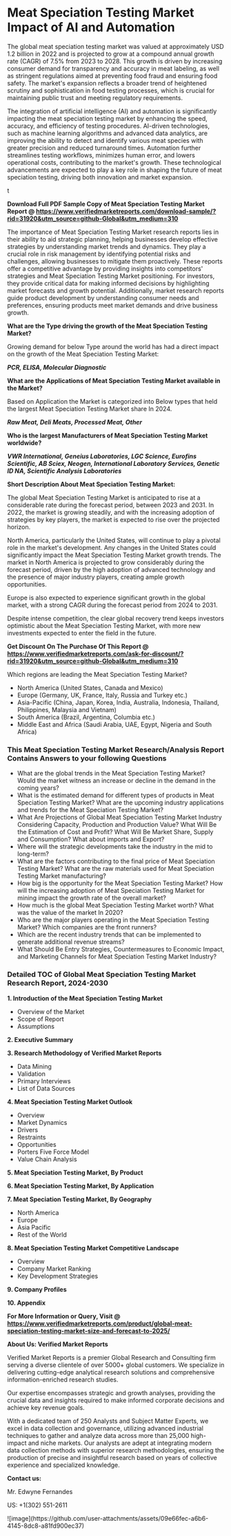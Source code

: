 <h1>Meat Speciation Testing Market Impact of AI and Automation</h1><p>The global meat speciation testing market was valued at approximately USD 1.2 billion in 2022 and is projected to grow at a compound annual growth rate (CAGR) of 7.5% from 2023 to 2028. This growth is driven by increasing consumer demand for transparency and accuracy in meat labeling, as well as stringent regulations aimed at preventing food fraud and ensuring food safety. The market's expansion reflects a broader trend of heightened scrutiny and sophistication in food testing processes, which is crucial for maintaining public trust and meeting regulatory requirements.</p><p>The integration of artificial intelligence (AI) and automation is significantly impacting the meat speciation testing market by enhancing the speed, accuracy, and efficiency of testing procedures. AI-driven technologies, such as machine learning algorithms and advanced data analytics, are improving the ability to detect and identify various meat species with greater precision and reduced turnaround times. Automation further streamlines testing workflows, minimizes human error, and lowers operational costs, contributing to the market's growth. These technological advancements are expected to play a key role in shaping the future of meat speciation testing, driving both innovation and market expansion.</p>t</p><p id="" class=""><strong>Download Full PDF Sample Copy of Meat Speciation Testing Market Report @ <a href="https://www.verifiedmarketreports.com/download-sample/?rid=31920&utm_source=github-Global&utm_medium=310" target="_blank">https://www.verifiedmarketreports.com/download-sample/?rid=31920&utm_source=github-Global&utm_medium=310</a></strong></p><p>The importance of&nbsp;Meat Speciation Testing Market research reports lies in their ability to aid strategic planning, helping businesses develop effective strategies by understanding market trends and dynamics. They play a crucial role in risk management by identifying potential risks and challenges, allowing businesses to mitigate them proactively. These reports offer a competitive advantage by providing insights into competitors' strategies and Meat Speciation Testing Market positioning. For investors, they provide critical data for making informed decisions by highlighting market forecasts and growth potential. Additionally, market research reports guide product development by understanding consumer needs and preferences, ensuring products meet market demands and drive business growth.</p><p><strong>What are the&nbsp;Type driving the growth of the Meat Speciation Testing Market?</strong></p><p id="" class="">Growing demand for below Type around the world has had a direct impact on the growth of the Meat Speciation Testing Market:</p><em><strong>PCR, ELISA, Molecular Diagnostic</strong></em></p><strong>What are the&nbsp;Applications&nbsp;of Meat Speciation Testing Market available in the Market?</strong></p><p id="" class="">Based on Application the Market is categorized into Below types that held the largest Meat Speciation Testing Market share In 2024.</p><em><strong>Raw Meat, Deli Meats, Processed Meat, Other</strong></em></p><strong>Who is the largest Manufacturers of Meat Speciation Testing Market worldwide?</strong></p><p><em><strong>VWR International, Geneius Laboratories, LGC Science, Eurofins Scientific, AB Sciex, Neogen, International Laboratory Services, Genetic ID NA, Scientific Analysis Laboratories</strong></em></p><p id="" class=""><strong>Short Description About Meat Speciation Testing Market:</strong></p><p>The global Meat Speciation Testing Market is anticipated to rise at a considerable rate during the forecast period, between 2023 and 2031. In 2022, the market is growing steadily, and with the increasing adoption of strategies by key players, the market is expected to rise over the projected horizon.</p><p>North America, particularly the United States, will continue to play a pivotal role in the market's development. Any changes in the United States could significantly impact the Meat Speciation Testing Market growth trends. The market in North America is projected to grow considerably during the forecast period, driven by the high adoption of advanced technology and the presence of major industry players, creating ample growth opportunities.</p><p>Europe is also expected to experience significant growth in the global market, with a strong CAGR during the forecast period from 2024 to 2031.</p><p>Despite intense competition, the clear global recovery trend keeps investors optimistic about the Meat Speciation Testing Market, with more new investments expected to enter the field in the future.</p><p id="" class=""><strong>Get Discount On The Purchase Of This Report @ <a href="https://www.verifiedmarketreports.com/ask-for-discount/?rid=31920&utm_source=github-Global&utm_medium=310" target="_blank">https://www.verifiedmarketreports.com/ask-for-discount/?rid=31920&utm_source=github-Global&utm_medium=310</a></strong></p>Which regions are leading the Meat Speciation Testing Market?</p><ul><li>North America (United States, Canada and Mexico)</li><li>Europe (Germany, UK, France, Italy, Russia and Turkey etc.)</li><li>Asia-Pacific (China, Japan, Korea, India, Australia, Indonesia, Thailand, Philippines, Malaysia and Vietnam)</li><li>South America (Brazil, Argentina, Columbia etc.)</li><li>Middle East and Africa (Saudi Arabia, UAE, Egypt, Nigeria and South Africa)</li></ul><h3 id="" class="">This Meat Speciation Testing Market Research/Analysis Report Contains Answers to your following Questions</h3><ul><li>What are the global trends in the Meat Speciation Testing Market? Would the market witness an increase or decline in the demand in the coming years?</li><li>What is the estimated demand for different types of products in Meat Speciation Testing Market? What are the upcoming industry applications and trends for the Meat Speciation Testing Market?</li><li>What Are Projections of Global Meat Speciation Testing Market Industry Considering Capacity, Production and Production Value? What Will Be the Estimation of Cost and Profit? What Will Be Market Share, Supply and Consumption? What about imports and Export?</li><li>Where will the strategic developments take the industry in the mid to long-term?</li><li>What are the factors contributing to the final price of Meat Speciation Testing Market? What are the raw materials used for Meat Speciation Testing Market manufacturing?</li><li>How big is the opportunity for the Meat Speciation Testing Market? How will the increasing adoption of Meat Speciation Testing Market for mining impact the growth rate of the overall market?</li><li>How much is the global Meat Speciation Testing Market worth? What was the value of the market In 2020?</li><li>Who are the major players operating in the Meat Speciation Testing Market? Which companies are the front runners?</li><li>Which are the recent industry trends that can be implemented to generate additional revenue streams?</li><li>What Should Be Entry Strategies, Countermeasures to Economic Impact, and Marketing Channels for Meat Speciation Testing Market Industry?</li></ul><h3 id="" class="">Detailed TOC of Global Meat Speciation Testing Market Research Report, 2024-2030</h3><p id="" class=""><strong>1. Introduction of the Meat Speciation Testing Market</strong></p><ul><li>Overview of the Market</li><li>Scope of Report</li><li>Assumptions</li></ul><p id="" class=""><strong>2. Executive Summary</strong></p><p id="" class=""><strong>3. Research Methodology of Verified Market Reports</strong></p><ul><li>Data Mining</li><li>Validation</li><li>Primary Interviews</li><li>List of Data Sources</li></ul><p id="" class=""><strong>4. Meat Speciation Testing Market Outlook</strong></p><ul><li>Overview</li><li>Market Dynamics</li><li>Drivers</li><li>Restraints</li><li>Opportunities</li><li>Porters Five Force Model</li><li>Value Chain Analysis</li></ul><p id="" class=""><strong>5. Meat Speciation Testing Market, By Product</strong></p><p id="" class=""><strong>6. Meat Speciation Testing Market, By Application</strong></p><p id="" class=""><strong>7. Meat Speciation Testing Market, By Geography</strong></p><ul><li>North America</li><li>Europe</li><li>Asia Pacific</li><li>Rest of the World</li></ul><p id="" class=""><strong>8. Meat Speciation Testing Market Competitive Landscape</strong></p><ul><li>Overview</li><li>Company Market Ranking</li><li>Key Development Strategies</li></ul><p id="" class=""><strong>9. Company Profiles</strong></p><p id="" class=""><strong>10. Appendix</strong></p><p id="" class=""><strong>For More Information or Query, Visit @ <a href="https://www.verifiedmarketreports.com/product/global-meat-speciation-testing-market-size-and-forecast-to-2025/" target="_blank">https://www.verifiedmarketreports.com/product/global-meat-speciation-testing-market-size-and-forecast-to-2025/</a></strong></p><p id="" class=""><strong>About Us: Verified Market Reports</strong></p><p id="" class="">Verified Market Reports is a premier Global Research and Consulting firm serving a diverse clientele of over 5000+ global customers. We specialize in delivering cutting-edge analytical research solutions and comprehensive information-enriched research studies.</p><p id="" class="">Our expertise encompasses strategic and growth analyses, providing the crucial data and insights required to make informed corporate decisions and achieve key revenue goals.</p><p id="" class="">With a dedicated team of 250 Analysts and Subject Matter Experts, we excel in data collection and governance, utilizing advanced industrial techniques to gather and analyze data across more than 25,000 high-impact and niche markets. Our analysts are adept at integrating modern data collection methods with superior research methodologies, ensuring the production of precise and insightful research based on years of collective experience and specialized knowledge.</p><p id="" class=""><strong>Contact us:</strong></p><p id="" class="">Mr. Edwyne Fernandes</p><p id="" class="">US: +1(302) 551-2611</p>
![image](https://github.com/user-attachments/assets/09e66fec-a6b6-4145-8dc8-a81fd900ec37)
